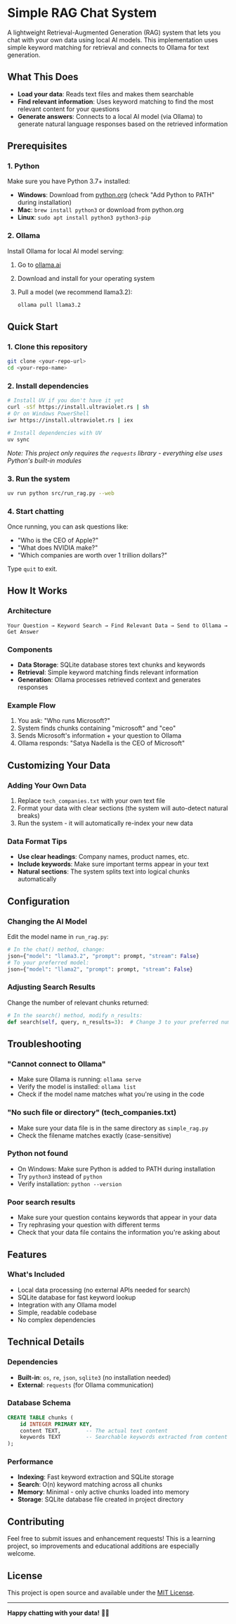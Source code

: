 # Simple RAG Chat System

A lightweight Retrieval-Augmented Generation (RAG) system that lets you chat with your own data using local AI models. This implementation uses simple keyword matching for retrieval and connects to Ollama for text generation.

## What This Does

- **Load your data**: Reads text files and makes them searchable
- **Find relevant information**: Uses keyword matching to find the most relevant content for your questions
- **Generate answers**: Connects to a local AI model (via Ollama) to generate natural language responses based on the retrieved information

## Prerequisites

### 1. Python

Make sure you have Python 3.7+ installed:

- **Windows**: Download from [python.org](https://python.org) (check "Add Python to PATH" during installation)
- **Mac**: `brew install python3` or download from python.org
- **Linux**: `sudo apt install python3 python3-pip`

### 2. Ollama

Install Ollama for local AI model serving:

1. Go to [ollama.ai](https://ollama.ai)
2. Download and install for your operating system
3. Pull a model (we recommend llama3.2):

   ```bash
   ollama pull llama3.2
   ```

## Quick Start

### 1. Clone this repository

```bash
git clone <your-repo-url>
cd <your-repo-name>
```

### 2. Install dependencies

```bash
# Install UV if you don't have it yet
curl -sSf https://install.ultraviolet.rs | sh
# Or on Windows PowerShell
iwr https://install.ultraviolet.rs | iex

# Install dependencies with UV
uv sync
```

*Note: This project only requires the `requests` library - everything else uses Python's built-in modules*

### 3. Run the system

```bash
uv run python src/run_rag.py --web
```

### 4. Start chatting

Once running, you can ask questions like:

- "Who is the CEO of Apple?"
- "What does NVIDIA make?"
- "Which companies are worth over 1 trillion dollars?"

Type `quit` to exit.

## How It Works

### Architecture

```
Your Question → Keyword Search → Find Relevant Data → Send to Ollama → Get Answer
```

### Components

- **Data Storage**: SQLite database stores text chunks and keywords
- **Retrieval**: Simple keyword matching finds relevant information
- **Generation**: Ollama processes retrieved context and generates responses

### Example Flow

1. You ask: "Who runs Microsoft?"
2. System finds chunks containing "microsoft" and "ceo"  
3. Sends Microsoft's information + your question to Ollama
4. Ollama responds: "Satya Nadella is the CEO of Microsoft"

## Customizing Your Data

### Adding Your Own Data

1. Replace `tech_companies.txt` with your own text file
2. Format your data with clear sections (the system will auto-detect natural breaks)
3. Run the system - it will automatically re-index your new data

### Data Format Tips

- **Use clear headings**: Company names, product names, etc.
- **Include keywords**: Make sure important terms appear in your text
- **Natural sections**: The system splits text into logical chunks automatically

## Configuration

### Changing the AI Model

Edit the model name in `run_rag.py`:

```python
# In the chat() method, change:
json={"model": "llama3.2", "prompt": prompt, "stream": False}
# To your preferred model:
json={"model": "llama2", "prompt": prompt, "stream": False}
```

### Adjusting Search Results

Change the number of relevant chunks returned:

```python
# In the search() method, modify n_results:
def search(self, query, n_results=3):  # Change 3 to your preferred number
```

## Troubleshooting

### "Cannot connect to Ollama"

- Make sure Ollama is running: `ollama serve`
- Verify the model is installed: `ollama list`
- Check if the model name matches what you're using in the code

### "No such file or directory" (tech_companies.txt)

- Make sure your data file is in the same directory as `simple_rag.py`
- Check the filename matches exactly (case-sensitive)

### Python not found

- On Windows: Make sure Python is added to PATH during installation
- Try `python3` instead of `python`
- Verify installation: `python --version`

### Poor search results

- Make sure your question contains keywords that appear in your data
- Try rephrasing your question with different terms
- Check that your data file contains the information you're asking about

## Features

### What's Included

- Local data processing (no external APIs needed for search)
- SQLite database for fast keyword lookup
- Integration with any Ollama model
- Simple, readable codebase
- No complex dependencies

## Technical Details

### Dependencies

- **Built-in**: `os`, `re`, `json`, `sqlite3` (no installation needed)
- **External**: `requests` (for Ollama communication)

### Database Schema

```sql
CREATE TABLE chunks (
    id INTEGER PRIMARY KEY,
    content TEXT,        -- The actual text content
    keywords TEXT        -- Searchable keywords extracted from content
);
```

### Performance

- **Indexing**: Fast keyword extraction and SQLite storage
- **Search**: O(n) keyword matching across all chunks
- **Memory**: Minimal - only active chunks loaded into memory
- **Storage**: SQLite database file created in project directory

## Contributing

Feel free to submit issues and enhancement requests! This is a learning project, so improvements and educational additions are especially welcome.

## License

This project is open source and available under the [MIT License](LICENSE).

---

**Happy chatting with your data!** 🤖💬

